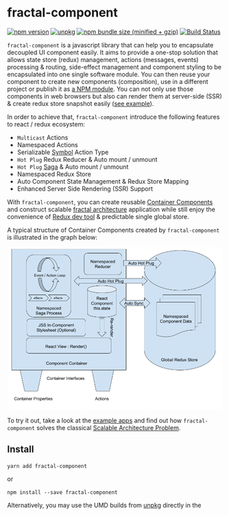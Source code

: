 # fractal-component

[![npm version](https://img.shields.io/npm/v/fractal-component.svg)](https://www.npmjs.com/package/fractal-component)
[![unpkg](https://img.shields.io/badge/unpkg-latest-blue.svg)](https://unpkg.com/fractal-component)
[![npm bundle size (minified + gzip)](https://img.shields.io/bundlephobia/minzip/fractal-component.svg)](https://bundlephobia.com/result?p=fractal-component)
[![Build Status](https://travis-ci.org/t83714/fractal-component.svg?branch=master)](https://travis-ci.org/t83714/fractal-component)

`fractal-component` is a javascript library that can help you to encapsulate decoupled UI component easily. It aims to provide a one-stop solution that allows state store (redux) management, actions (messages, events) processing & routing, side-effect management and component styling to be encapsulated into one single software module. You can then reuse your component to create new components (composition), use in a different project or publish it as [a NPM module](https://www.npmjs.com/package/@fractal-components/random-gif). You can not only use those components in web browsers but also can render them at server-side (SSR) & create redux store snapshot easily ([see example](https://github.com/t83714/fractal-component/tree/master/examples/exampleAppSSR)).

In order to achieve that, `fractal-component` introduce the following features to react / redux ecosystem:

- `Multicast` Actions
- Namespaced Actions
- Serializable [Symbol](https://developer.mozilla.org/en-US/docs/Web/JavaScript/Reference/Global_Objects/Symbol) Action Type 
- `Hot Plug` Redux Reducer & Auto mount / unmount
- `Hot Plug` [Saga](https://redux-saga.js.org/) & Auto mount / unmount
- Namespaced Redux Store
- Auto Component State Management & Redux Store Mapping
- Enhanced Server Side Rendering (SSR) Support

With `fractal-component`, you can create reusable [Container Components](https://redux.js.org/basics/usagewithreact#presentational-and-container-components) and construct scalable [fractal architecture](https://www.metropolismag.com/architecture/science-for-designers-scaling-and-fractals/) application while still enjoy the convenience of [Redux dev tool](https://github.com/zalmoxisus/redux-devtools-extension) & predictable single global store.

A typical structure of Container Components created by `fractal-component` is illustrated in the graph below:

![Typical Container Container Component Structure Diagram](https://raw.githubusercontent.com/t83714/fractal-component/master/docs/assets/container-structure.png)

To try it out, take a look at the [example apps](examples) and find out how `fractal-component` solves the classical [Scalable Architecture Problem](https://github.com/slorber/scalable-frontend-with-elm-or-redux).

## Install

```
yarn add fractal-component
```
or
```
npm install --save fractal-component
```

Alternatively, you may use the UMD builds from [unpkg](https://unpkg.com/fractal-component) directly in the <script> tag of an HTML page.

## Quick Start

A Reusable RandomGif Component. You can also find complete source code [here](https://github.com/t83714/fractal-component/tree/master/examples/exampleApp/src/components/RandomGif).

```javascript
import React from "react";
import PropTypes from "prop-types";
import { AppContainerUtils } from "fractal-component";

import reducer from "./reducers";
import saga from "./sagas";
import * as actions from "./actions";
import * as actionTypes from "./actions/types";
import partialRight from "lodash/partialRight";

import jss from "jss";
import styles from "./styles";

class RandomGif extends React.Component {
    constructor(props) {
        super(props);
        /**
         * You can set component initState via AppContainerUtils.registerComponent options as well.
         * this.state gets higher priority
         */
        this.state = {
            isLoading: false,
            imageUrl: null,
            error: null
        };
        this.componentManager = AppContainerUtils.registerComponent(this, {
            namespace: "io.github.t83714/RandomGif",
            reducer: reducer,
            saga: partialRight(saga, props.apiKey),
            /**
             * Register actions for action serialisation / deserialisation.
             */
            actionTypes,
            // --- only accept one type of external multicast action
            // --- By default, component will not accept any incoming multicast action.
            // --- No limit to actions that are sent out
            allowedIncomingMulticastActionTypes: [actionTypes.REQUEST_NEW_GIF],
            /**
             * Namespace callbacks make sure style sheet only create once 
             * for all component instances
            */
            namespaceInitCallback: componentManager => {
                const styleSheet = jss
                    .createStyleSheet(styles, {
                        generateClassName: componentManager.createClassNameGenerator()
                    })
                    .attach();
                return { styleSheet };// --- stored as namespace data
            },
            namespaceDestroyCallback: ({ styleSheet }) => {
                styleSheet.detach();
            }
        });
    }

    render() {
        const { styleSheet } = this.componentManager.getNamespaceData();
        const { classes } = styleSheet;
        return (
            <div className={classes.table}>
                <div className={classes.cell}>RandomGif</div>
                <div
                    className={`${classes.cell} ${classes["image-container"]}`}
                >
                    {this.state.imageUrl &&
                        !this.state.isLoading &&
                        !this.state.error && (
                            <img
                                alt="Gif"
                                src={this.state.imageUrl}
                                className={`${classes.image}`}
                            />
                        )}
                    {(!this.state.imageUrl || this.state.isLoading) &&
                        !this.state.error && (
                            <p>
                                {this.state.isLoading
                                    ? "Requesting API..."
                                    : "No GIF loaded yet!"}
                            </p>
                        )}
                    {this.state.error && (
                        <p>{`Failed to request API: ${this.state.error}`}</p>
                    )}
                </div>
                {this.props.showButton && (
                    <div className={`${classes.cell} `}>
                        <button
                            onClick={() => {
                                this.componentManager.dispatch(
                                    actions.requestNewGif()
                                );
                            }}
                            disabled={this.state.isLoading}
                        >
                            {this.state.isLoading
                                ? "Requesting API..."
                                : "Get Gif"}
                        </button>
                    </div>
                )}
            </div>
        );
    }
}

RandomGif.propTypes = {
    showButton: PropTypes.bool,
    apiKey: PropTypes.string
};

RandomGif.defaultProps = {
    showButton: true,
    apiKey: "xxxxxxxxxxxxxxx"
};

export default RandomGif;

//--- actions component may send out
const exposedActionTypes = {
    NEW_GIF : actionTypes.NEW_GIF,
    LOADING_START: actionTypes.LOADING_START,
    LOADING_COMPLETE: actionTypes.LOADING_COMPLETE
};
//--- action component will accept
const exposedActions = {
    requestNewGif: actions.requestNewGif
};
/**
 * expose actions for component users
 */
export { exposedActionTypes as actionTypes, exposedActions as actions };
```